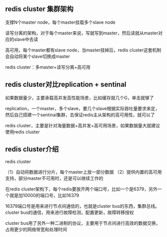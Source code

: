 ## redis cluster 集群架构

支撑N个master node，每个master挂载多个slave node

读写分离的架构，对于每个master来说，写就写到master，然后读就从master对应的slave中去读

高可用，每个master都有slave node，当master挂掉后，redis cluster这套机制会自动将某个slave切换成master

redis cluster：多master+读写分离+高可用



## redis cluster对比replication + sentinal

如果数据量少，主要承载高并发高性能场景，比如缓存就几个G，单击就够了

replication，一个master，多个slave，要几个slave根据实际吞吐量要求来定，然后自己搭建一个sentinal集群，去保证redis主从架构的高可用性，就可以了

redis cluster，主要是针对海量数据+高并发+高可用场景，如果数据量大就建议使用redis cluster



## redis cluster介绍

redis cluster

（1）自动将数据进行分片，每个master上放一部分数据
（2）提供内置的高可用支持，部分master不可用时，还是可以继续工作的

在redis cluster架构下，每个redis要放开两个端口号，比如一个是6379，另外一个就是加10000的端口号，比如16379

16379端口号是用来进行节点间通信的，也就是cluster bus的东西，集群总线。cluster bus的通信，用来进行故障检测，配置更新，故障转移授权

cluster bus用了另外一种二进制的协议，主要用于节点间进行高效的数据交换，占用更少的网络带宽和处理时间



